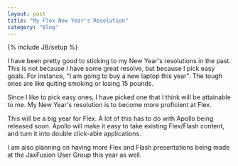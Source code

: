 ```yaml
---
layout: post
title: "My Flex New Year's Resolution"
category: "Blog"
---
```

{% include JB/setup %}

I have been pretty good to sticking to my New Year's resolutions in the past. This is not because I have some great resolve, but because I pick easy goals. For instance, "I am going to buy a new laptop this year". The tough ones are like quiting smoking or losing 15 pounds.

Since I like to pick easy ones, I have picked one that I think will be attainable to me. My New Year's resolution is to become more proficient at Flex.

This will be a big year for Flex. A lot of this has to do with Apollo being released soon. Apollo will make it easy to take existing Flex/Flash content, and turn it into double click-able applications.

I am also planning on having more Flex and Flash presentations being made at the JaxFusion User Group this year as well.